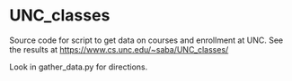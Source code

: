 # UNC_classes

Source code for script to get data on courses and enrollment at UNC. See the results at https://www.cs.unc.edu/~saba/UNC_classes/

Look in gather_data.py for directions. 
